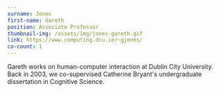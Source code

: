 ```yaml
---
surname: Jones
first-name: Gareth
position: Associate Professor
thumbnail-img: /assets/img/jones-gareth.gif
link: https://www.computing.dcu.ie/~gjones/
co-count: 1
---
```


Gareth works on human-computer interaction at Dublin City University. Back in 2003, we co-supervised Catherine Bryant's undergraduate dissertation in Cognitive Science.
